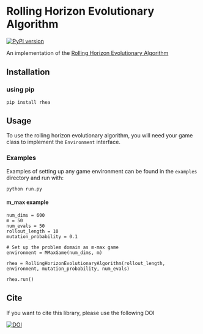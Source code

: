 # Rolling Horizon Evolutionary Algorithm

[![PyPI version](https://badge.fury.io/py/RollingHorizonEA.svg)](https://badge.fury.io/py/RollingHorizonEA)

An implementation of the [Rolling Horizon Evolutionary Algorithm](https://www.semanticscholar.org/paper/Rolling-horizon-evolution-versus-tree-search-for-in-Liebana-Samothrakis/0cff838805be4b6366756a553daca0036778c1e0)

## Installation

### using pip

```
pip install rhea
```

## Usage

To use the rolling horizon evolutionary algorithm, you will need your game class to implement the `Environment` interface.

### Examples

Examples of setting up any game environment can be found in the `examples` directory and run with:
```
python run.py
```

#### m_max example

```
num_dims = 600
m = 50
num_evals = 50
rollout_length = 10
mutation_probability = 0.1

# Set up the problem domain as m-max game
environment = MMaxGame(num_dims, m)

rhea = RollingHorizonEvolutionaryAlgorithm(rollout_length, environment, mutation_probability, num_evals)

rhea.run()
```


## Cite

If you want to cite this library, please use the following DOI

[![DOI](https://zenodo.org/badge/172040305.svg)](https://zenodo.org/badge/latestdoi/172040305)
